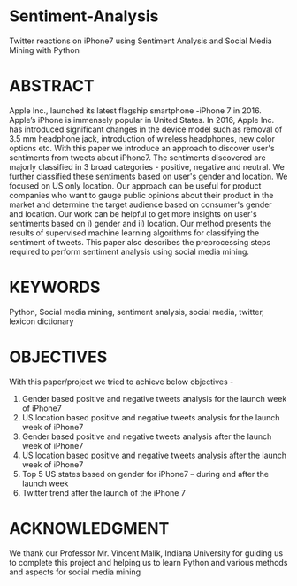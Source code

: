 # Sentiment-Analysis
Twitter reactions on iPhone7 using Sentiment Analysis and Social Media Mining with Python

# ABSTRACT
Apple Inc., launched its latest flagship smartphone -iPhone 7 in 2016. Apple’s iPhone is immensely popular in United States. In 2016, Apple Inc. has introduced significant changes in the device model such as removal of 3.5 mm headphone jack, introduction of wireless headphones, new color options etc. With this paper we introduce an approach to discover user's sentiments from tweets about iPhone7. The sentiments discovered are majorly classified in 3 broad categories - positive, negative and neutral. We further classified these sentiments based on user's gender and location. We focused on US only location. Our approach can be useful for product companies who want to gauge public opinions about their product in the market and determine the target audience based on consumer's gender and location. Our work can be helpful to get more insights on user's sentiments based on i) gender and ii) location. Our method presents the results of supervised machine learning algorithms for classifying the sentiment of tweets. This paper also describes the preprocessing steps required to perform sentiment analysis using social media mining.

# KEYWORDS
Python, Social media mining, sentiment analysis, social media, twitter, lexicon dictionary

# OBJECTIVES
With this paper/project we tried to achieve below objectives -

1. Gender based positive and negative tweets analysis for the launch week of iPhone7
2. US location based positive and negative tweets analysis for the launch week of iPhone7
3. Gender based positive and negative tweets analysis after the launch week of iPhone7
4. US location based positive and negative tweets analysis after the launch week of iPhone7
5. Top 5 US states based on gender for iPhone7 – during and after the launch week
6. Twitter trend after the launch of the iPhone 7

# ACKNOWLEDGMENT
We thank our Professor Mr. Vincent Malik, Indiana University for guiding us to complete this project and helping us to learn Python and various methods and aspects for social media mining
